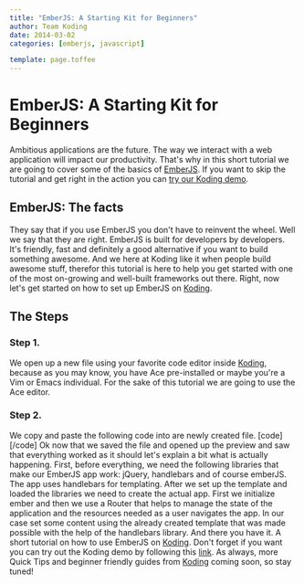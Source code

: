 ```yaml
---
title: "EmberJS: A Starting Kit for Beginners"
author: Team Koding
date: 2014-03-02
categories: [emberjs, javascript]

template: page.toffee
---
```


# EmberJS: A Starting Kit for Beginners

Ambitious applications are the future. The way we interact with a web application will impact our productivity. That's why in this short tutorial we are going to cover some of the basics of [EmberJS](http://emberjs.com). If you want to skip the tutorial and get right in the action you can [try our Koding demo](https://koding.com/Develop/Teamwork?import=http://tinyurl.com/l5gnb8w). 

## EmberJS: The facts

They say that if you use EmberJS you don't have to reinvent the wheel. Well we say that they are right. EmberJS is built for developers by developers. It's friendly, fast and definitely a good alternative if you want to build something awesome. And we here at Koding like it when people build awesome stuff, therefor this tutorial is here to help you get started with one of the most on-growing and well-built frameworks out there. Right, now let's get started on how to set up EmberJS on [Koding](https://koding.com). 

## The Steps

### Step 1.

We open up a new file using your favorite code editor inside [Koding](https://koding.com), because as you may know, you have Ace pre-installed or maybe you're a Vim or Emacs individual. For the sake of this tutorial we are going to use the Ace editor. 

### Step 2.

We copy and paste the following code into are newly created file. [code] <!doctype html> <html> <head> <meta charset=utf-8 /> <title>Ember Koding Demo</title> </head> <body> <script type="text/x-handlebars" data-template-name="index"> <h2>Ember.js on Koding</h2> <ul> {{#each item in model}} <li>{{item}}</li> {{/each}} </ul> </script> <script src="//cdnjs.cloudflare.com/ajax/libs/jquery/2.0.3/jquery.min.js"></script> <script src="//cdnjs.cloudflare.com/ajax/libs/handlebars.js/1.1.2/handlebars.min.js"></script> <script src="//cdnjs.cloudflare.com/ajax/libs/ember.js/1.1.2/ember.min.js"></script> <script> App = Ember.Application.create({}); App.IndexRoute = Ember.Route.extend({ setupController: function(controller) { controller.set('content', ['cyan', 'magenta', 'penguin', 'pie']); } }); </script> </body> </html> [/code] Ok now that we saved the file and opened up the preview and saw that everything worked as it should let's explain a bit what is actually happening. First, before everything, we need the following libraries that make our EmberJS app work: jQuery, handlebars and of course emberJS. The app uses handlebars for templating. After we set up the template and loaded the libraries we need to create the actual app. First we initialize ember and then we use a Router that helps to manage the state of the application and the resources needed as a user navigates the app. In our case set some content using the already created template that was made possible with the help of the handlebars library. And there you have it. A short tutorial on how to use EmberJS on [Koding](https://koding.com). Don't forget if you want you can try out the Koding demo by following this [link](https://koding.com/Develop/Teamwork?import=http://tinyurl.com/l5gnb8w). As always, more Quick Tips and beginner friendly guides from [Koding](https://koding.com/) coming soon, so stay tuned!
